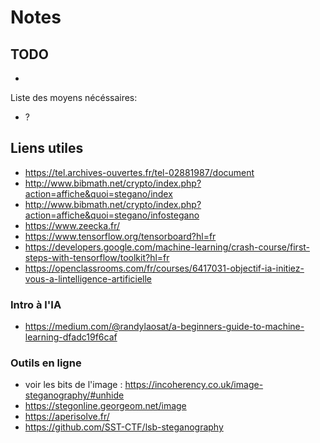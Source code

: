 # Notes

## TODO

*

Liste des moyens nécéssaires:
- ?

## Liens utiles

* https://tel.archives-ouvertes.fr/tel-02881987/document
* http://www.bibmath.net/crypto/index.php?action=affiche&quoi=stegano/index
* http://www.bibmath.net/crypto/index.php?action=affiche&quoi=stegano/infostegano
* https://www.zeecka.fr/
* https://www.tensorflow.org/tensorboard?hl=fr
* https://developers.google.com/machine-learning/crash-course/first-steps-with-tensorflow/toolkit?hl=fr
* https://openclassrooms.com/fr/courses/6417031-objectif-ia-initiez-vous-a-lintelligence-artificielle

### Intro à l'IA
- https://medium.com/@randylaosat/a-beginners-guide-to-machine-learning-dfadc19f6caf

### Outils en ligne

- voir les bits de l'image : https://incoherency.co.uk/image-steganography/#unhide
- https://stegonline.georgeom.net/image
- https://aperisolve.fr/
- https://github.com/SST-CTF/lsb-steganography
